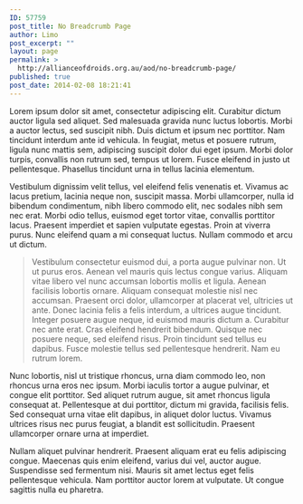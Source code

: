 ```yaml
---
ID: 57759
post_title: No Breadcrumb Page
author: Limo
post_excerpt: ""
layout: page
permalink: >
  http://allianceofdroids.org.au/aod/no-breadcrumb-page/
published: true
post_date: 2014-02-08 18:21:41
---
```

<div id="lipsum">

Lorem ipsum dolor sit amet, consectetur adipiscing elit. Curabitur dictum auctor ligula sed aliquet. Sed malesuada gravida nunc luctus lobortis. Morbi a auctor lectus, sed suscipit nibh. Duis dictum et ipsum nec porttitor. Nam tincidunt interdum ante id vehicula. In feugiat, metus et posuere rutrum, ligula nunc mattis sem, adipiscing suscipit dolor dui eget ipsum. Morbi dolor turpis, convallis non rutrum sed, tempus ut lorem. Fusce eleifend in justo ut pellentesque. Phasellus tincidunt urna in tellus lacinia elementum.

Vestibulum dignissim velit tellus, vel eleifend felis venenatis et. Vivamus ac lacus pretium, lacinia neque non, suscipit massa. Morbi ullamcorper, nulla id bibendum condimentum, nibh libero commodo elit, nec sodales nibh sem nec erat. Morbi odio tellus, euismod eget tortor vitae, convallis porttitor lacus. Praesent imperdiet et sapien vulputate egestas. Proin at viverra purus. Nunc eleifend quam a mi consequat luctus. Nullam commodo et arcu ut dictum.
<blockquote>Vestibulum consectetur euismod dui, a porta augue pulvinar non. Ut ut purus eros. Aenean vel mauris quis lectus congue varius. Aliquam vitae libero vel nunc accumsan lobortis mollis et ligula. Aenean facilisis lobortis ornare. Aliquam consequat molestie nisl nec accumsan. Praesent orci dolor, ullamcorper at placerat vel, ultricies ut ante. Donec lacinia felis a felis interdum, a ultrices augue tincidunt. Integer posuere augue neque, id euismod mauris dictum a. Curabitur nec ante erat. Cras eleifend hendrerit bibendum. Quisque nec posuere neque, sed eleifend risus. Proin tincidunt sed tellus eu dapibus. Fusce molestie tellus sed pellentesque hendrerit. Nam eu rutrum lorem.</blockquote>
Nunc lobortis, nisl ut tristique rhoncus, urna diam commodo leo, non rhoncus urna eros nec ipsum. Morbi iaculis tortor a augue pulvinar, et congue elit porttitor. Sed aliquet rutrum augue, sit amet rhoncus ligula consequat at. Pellentesque at dui porttitor, dictum mi gravida, facilisis felis. Sed consequat urna vitae elit dapibus, in aliquet dolor luctus. Vivamus ultrices risus nec purus feugiat, a blandit est sollicitudin. Praesent ullamcorper ornare urna at imperdiet.

Nullam aliquet pulvinar hendrerit. Praesent aliquam erat eu felis adipiscing congue. Maecenas quis enim eleifend, varius dui vel, auctor augue. Suspendisse sed fermentum nisi. Mauris sit amet lectus eget felis pellentesque vehicula. Nam porttitor auctor lorem at vulputate. Ut congue sagittis nulla eu pharetra.

</div>